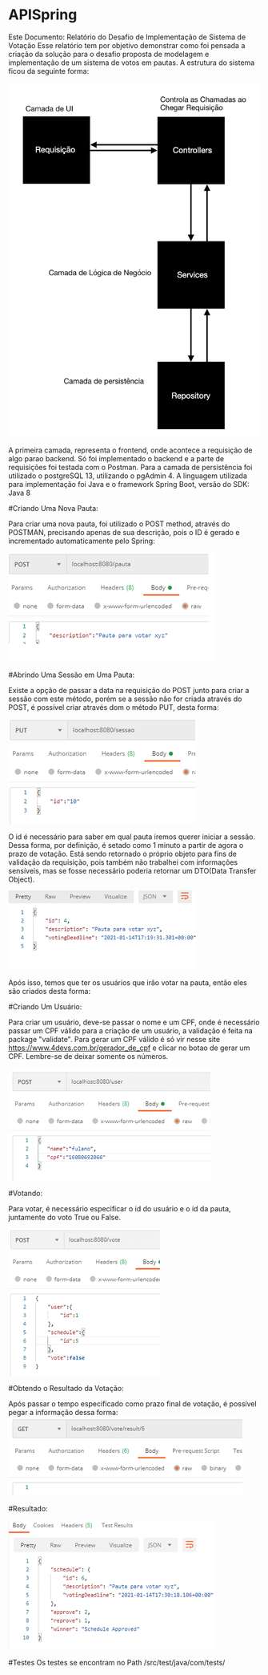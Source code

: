 # APISpring
Este Documento: Relatório do Desafio de Implementação de Sistema de Votação 
Esse relatório tem por objetivo demonstrar como foi pensada a criação da solução para o desafio proposta de modelagem e implementação de um sistema de votos em pautas. A estrutura do sistema ficou da seguinte forma:

![Imagem1](Imagens/img1.png)

A primeira camada, representa o frontend, onde acontece a requisição de algo parao backend. Só foi implementado o backend e a parte de requisições foi testada com o Postman. Para a camada de persistência foi utilizado o postgreSQL 13, utilizando o pgAdmin 4. A linguagem utilizada para implementação foi Java e o framework Spring Boot, versão do SDK: Java 8 

#Criando Uma Nova Pauta:  

Para criar uma nova pauta, foi utilizado o POST method, através do POSTMAN, precisando apenas de sua descrição, pois o ID é gerado e incrementado automaticamente pelo Spring: 

![Imagem2](Imagens/img2.png)


#Abrindo Uma Sessão em Uma Pauta: 

Existe a opção de passar a data na requisição do POST junto para criar a sessão com este método, porém se a sessão não for criada através do POST, é possível criar através dom o método PUT, desta forma: 

![Imagem3](Imagens/img3.png)

O id é necessário para saber em qual pauta iremos querer iniciar a sessão. Dessa forma, por definição, é setado como 1 minuto a partir de agora o prazo de votação. 
Está sendo retornado o próprio objeto para fins de validação da requisição, pois também não trabalhei com informações sensíveis, mas se fosse necessário poderia retornar um DTO(Data Transfer Object). 

![Imagem4](Imagens/img4.png)

Após isso, temos que ter os usuários que irão votar na pauta, então eles são criados desta forma: 

#Criando Um Usuário: 

Para criar um usuário, deve-se passar o nome e um CPF, onde é necessário passar um CPF válido para a criação de um usuário, a validação é feita na package "validate". Para gerar um CPF válido é só vir nesse site https://www.4devs.com.br/gerador_de_cpf e clicar no botao de gerar um CPF. 
Lembre-se de deixar somente os números. 

![Imagem5](Imagens/img5.png)


#Votando: 

Para votar, é necessário especificar o id do usuário e o id da pauta, juntamente do voto True ou False. 

![Imagem6](Imagens/img6.png)

#Obtendo o Resultado da Votação: 

Após passar o tempo especificado como prazo final de votação, é possível pegar a informação dessa forma: 
![Imagem7](Imagens/img7.png)

#Resultado: 

![Imagem8](Imagens/img8.png)

#Testes
Os testes se encontram no Path /src/test/java/com/tests/
